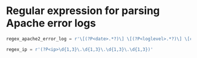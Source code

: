 # Regular expression for parsing Apache error logs

```python
regex_apache2_error_log = r'\[(?P<date>.*?)\] \[(?P<loglevel>.*?)\] \[client (?P<ip>.*?)\] (?P<message>.*)'

regex_ip = r'(?P<ip>\d{1,3}\.\d{1,3}\.\d{1,3}\.\d{1,3})'
```
